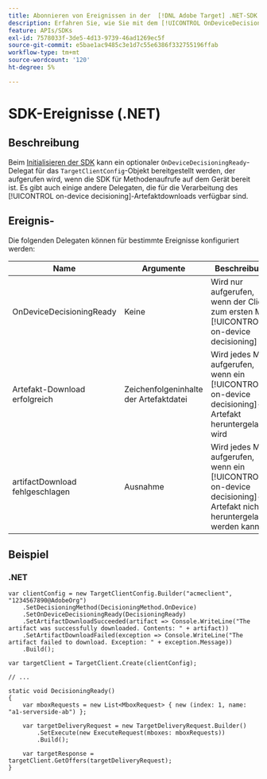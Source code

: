 ```yaml
---
title: Abonnieren von Ereignissen in der  [!DNL Adobe Target] .NET-SDK
description: Erfahren Sie, wie Sie mit dem [!UICONTROL OnDeviceDecisioningHandler]-Objekt verschiedene Ereignisse in .NET SDK abonnieren können.
feature: APIs/SDKs
exl-id: 7578033f-3de5-4d13-9739-46ad1269ec5f
source-git-commit: e5bae1ac9485c3e1d7c55e6386f332755196ffab
workflow-type: tm+mt
source-wordcount: '120'
ht-degree: 5%

---
```


# SDK-Ereignisse (.NET)

## Beschreibung

Beim [Initialisieren der SDK](initialize-sdk.md) kann ein optionaler `OnDeviceDecisioningReady`-Delegat für das `TargetClientConfig`-Objekt bereitgestellt werden, der aufgerufen wird, wenn die SDK für Methodenaufrufe auf dem Gerät bereit ist. Es gibt auch einige andere Delegaten, die für die Verarbeitung des [!UICONTROL on-device decisioning]-Artefaktdownloads verfügbar sind.

## Ereignis- 

Die folgenden Delegaten können für bestimmte Ereignisse konfiguriert werden:

| Name | Argumente | Beschreibung |
| --- | --- | --- |
| OnDeviceDecisioningReady | Keine | Wird nur aufgerufen, wenn der Client zum ersten Mal [!UICONTROL on-device decisioning] ist |
| Artefakt-Download erfolgreich | Zeichenfolgeninhalte der Artefaktdatei | Wird jedes Mal aufgerufen, wenn ein [!UICONTROL on-device decisioning]-Artefakt heruntergeladen wird |
| artifactDownload fehlgeschlagen | Ausnahme | Wird jedes Mal aufgerufen, wenn ein [!UICONTROL on-device decisioning]-Artefakt nicht heruntergeladen werden kann |

## Beispiel

### \.NET

```dotnet {line-numbers="true"}
var clientConfig = new TargetClientConfig.Builder("acmeclient", "1234567890@AdobeOrg")
    .SetDecisioningMethod(DecisioningMethod.OnDevice)
    .SetOnDeviceDecisioningReady(DecisioningReady)
    .SetArtifactDownloadSucceeded(artifact => Console.WriteLine("The artifact was successfully downloaded. Contents: " + artifact))
    .SetArtifactDownloadFailed(exception => Console.WriteLine("The artifact failed to download. Exception: " + exception.Message))
    .Build();

var targetClient = TargetClient.Create(clientConfig);

// ...

static void DecisioningReady()
{
    var mboxRequests = new List<MboxRequest> { new (index: 1, name: "a1-serverside-ab") };

    var targetDeliveryRequest = new TargetDeliveryRequest.Builder()
        .SetExecute(new ExecuteRequest(mboxes: mboxRequests))
        .Build();

    var targetResponse = targetClient.GetOffers(targetDeliveryRequest);
}
```
